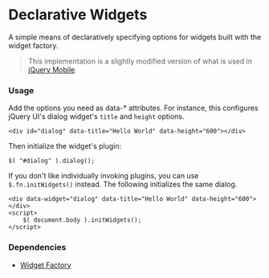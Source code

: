 Declarative Widgets
===================

A simple means of declaratively specifying options for widgets built with the widget factory.

> This implementation is a slightly modified version of what is used in [jQuery Mobile](https://github.com/jquery/jquery-mobile).

### Usage

Add the options you need as data-* attributes. For instance, this configures jQuery UI's dialog widget's `title` and `height` options.

	<div id="dialog" data-title="Hello World" data-height="600"></div>

Then initialize the widget's plugin:

	$( "#dialog" ).dialog();

If you don't like individually invoking plugins, you can use `$.fn.initWidgets()` instead. The following initializes the same dialog.

	<div data-widget="dialog" data-title="Hello World" data-height="600"></div>
	<script>
	    $( document.body ).initWidgets();
	</script>

### Dependencies

* [Widget Factory](http://api.jqueryui.com/jquery.widget/)
